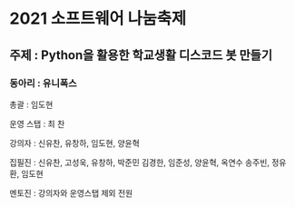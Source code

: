 # 2021 소프트웨어 나눔축제
주제 : Python을 활용한 학교생활 디스코드 봇 만들기 
---
### 동아리 : 유니폭스 
총괄 : 임도현

운영 스탭 : 최  찬 

강의자 : 신유찬, 유창하, 임도현, 양윤혁

집필진 : 신유찬, 고성욱, 유창하, 박준민
김경한, 임준성, 양윤혁, 옥연수
송주빈, 정유환, 임도현

멘토진 : 강의자와 운영스탭 제외 전원  
